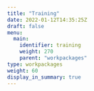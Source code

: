 ```yaml
---
title: "Training"
date: 2022-01-12T14:35:25Z
draft: false
menu:
  main:
    identifier: training
    weight: 270
    parent: "workpackages"
type: workpackages
weight: 60
display_in_summary: true
---
```


